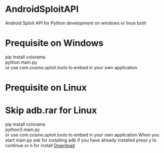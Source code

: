 # AndroidSploitAPI
Android Sploit API for Python development on windows or linux both

# Prequisite on Windows

pip install colorama<br>
python main.py<br>
or use com.cosmo.sploit.tools to embed in your own application
# Prequisite on Linux
# Skip adb.rar for Linux
pip install colorama<br>
python3 main.py<br>
or use com.cosmo.sploit.tools to embed in your own application
When you start main.py ask for installing adb if you have already installed press y to continue or n for install
<a href="https://github.com/sonuaryan7644/AndroidSploitAPI"> Download</a>

